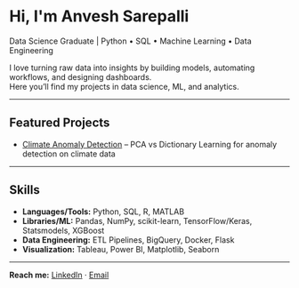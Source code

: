 #  Hi, I'm Anvesh Sarepalli  

 Data Science Graduate | Python • SQL • Machine Learning • Data Engineering  

I love turning raw data into insights by building models, automating workflows, and designing dashboards.  
Here you’ll find my projects in data science, ML, and analytics.  

---

## Featured Projects
- [Climate Anomaly Detection](https://github.com/anveshsarepalli21/climate-anomaly-detection) – PCA vs Dictionary Learning for anomaly detection on climate data
<!-- - [Stock Price Prediction](https://github.com/anveshsarepalli21/stock-price-prediction) – ARIMA, GARCH, and KNN models to forecast Google stock -->
<!-- - [MNIST Digit Classifier](https://github.com/anveshsarepalli21/mnist-digit-classifier) – CNN-based digit recognition (0–9) -->
 <!-- - [Used Car Price Prediction](https://github.com/anveshsarepalli21/used-car-price-prediction) – Regression models with feature engineering -->
<!--  - [Spotify Data Engineering](https://github.com/anveshsarepalli21/spotify-data-engineering) – ETL pipeline into BigQuery with dashboards -->
 <!-- - [HRIS Analytics](https://github.com/anveshsarepalli21/hris-analytics) – Business-focused analytics for recruitment processes -->

---

##  Skills
- **Languages/Tools:** Python, SQL, R, MATLAB  
- **Libraries/ML:** Pandas, NumPy, scikit-learn, TensorFlow/Keras, Statsmodels, XGBoost  
- **Data Engineering:** ETL Pipelines, BigQuery, Docker, Flask  
- **Visualization:** Tableau, Power BI, Matplotlib, Seaborn  

---

 **Reach me:** [LinkedIn](https://linkedin.com/in/shanmukh-anvesh-sarepalli) · [Email](mailto:asarepalli01@gmail.com)  
